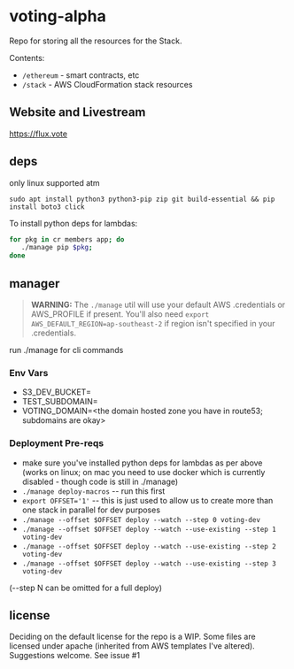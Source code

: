 # voting-alpha

Repo for storing all the resources for the Stack.

Contents:

- `/ethereum` - smart contracts, etc
- `/stack` - AWS CloudFormation stack resources

## Website and Livestream

https://flux.vote

## deps

only linux supported atm

`sudo apt install python3 python3-pip zip git build-essential && pip install boto3 click`

To install python deps for lambdas:

```bash
for pkg in cr members app; do
   ./manage pip $pkg;
done
```

## manager

> **WARNING:** The `./manage` util will use your default AWS .credentials or AWS_PROFILE if present. You'll also need `export AWS_DEFAULT_REGION=ap-southeast-2` if region isn't specified in your .credentials.

run ./manage for cli commands

### Env Vars

* S3_DEV_BUCKET=<a public bucket>
* TEST_SUBDOMAIN=<just the subdomain>
* VOTING_DOMAIN=<the domain hosted zone you have in route53; subdomains are okay>

### Deployment Pre-reqs

* make sure you've installed python deps for lambdas as per above (works on linux; on mac you need to use docker which is currently disabled - though code is still in ./manage)
* `./manage deploy-macros` -- run this first
* `export OFFSET='1'` -- this is just used to allow us to create more than one stack in parallel for dev purposes
* `./manage --offset $OFFSET deploy --watch --step 0 voting-dev`
* `./manage --offset $OFFSET deploy --watch --use-existing --step 1 voting-dev`
* `./manage --offset $OFFSET deploy --watch --use-existing --step 2 voting-dev`
* `./manage --offset $OFFSET deploy --watch --use-existing --step 3 voting-dev`

(--step N can be omitted for a full deploy)

## license

Deciding on the default license for the repo is a WIP. Some files are licensed under apache (inherited from AWS templates I've altered). Suggestions welcome. See issue #1
